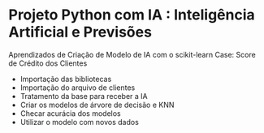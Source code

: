 # Projeto Python com IA : Inteligência Artificial e Previsões
Aprendizados de Criação de Modelo de IA com o scikit-learn
Case: Score de Crédito dos Clientes

* Importação das bibliotecas
* Importação do arquivo de clientes
* Tratamento da base para receber a IA
* Criar os modelos de árvore de decisão e KNN
* Checar acurácia dos modelos
* Utilizar o modelo com novos dados
